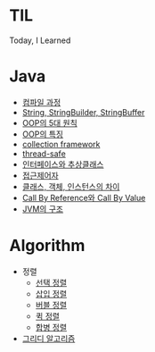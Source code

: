 # TIL
Today, I Learned

# Java
- [컴파일 과정](https://github.com/EunsilSon/TIL/blob/main/Java/compile%20process.md)
- [String, StringBuilder, StringBuffer](https://github.com/EunsilSon/TIL/blob/main/Java/String%2C%20StringBuilder%2C%20StringBuffer.md)
- [OOP의 5대 원칙](https://github.com/EunsilSon/TIL/blob/main/Java/OOP%EC%9D%98%205%EB%8C%80%20%EC%9B%90%EC%B9%99.md)
- [OOP의 특징](https://github.com/EunsilSon/TIL/blob/main/Java/OOP%EC%9D%98%20%ED%8A%B9%EC%A7%95.md)
- [collection framework](https://github.com/EunsilSon/TIL/blob/main/Java/collection%20framework.md)
- [thread-safe](https://github.com/EunsilSon/TIL/blob/main/Java/thread-safe.md)
- [인터페이스와 추상클래스](https://github.com/EunsilSon/TIL/blob/main/Java/%EC%9D%B8%ED%84%B0%ED%8E%98%EC%9D%B4%EC%8A%A4%EC%99%80%20%EC%B6%94%EC%83%81%ED%81%B4%EB%9E%98%EC%8A%A4.md)
- [접근제어자](https://github.com/EunsilSon/TIL/blob/main/Java/%EC%A0%91%EA%B7%BC%EC%A0%9C%EC%96%B4%EC%9E%90.md)
- [클래스, 객체, 인스턴스의 차이](https://github.com/EunsilSon/TIL/blob/main/Java/%ED%81%B4%EB%9E%98%EC%8A%A4%2C%20%EA%B0%9D%EC%B2%B4%2C%20%EC%9D%B8%EC%8A%A4%ED%84%B4%EC%8A%A4%EC%9D%98%20%EC%B0%A8%EC%9D%B4.md)
- [Call By Reference와 Call By Value](https://github.com/EunsilSon/TIL/blob/main/Java/Call%20By%20Reference%EC%99%80%20Call%20By%20Value.md)
- [JVM의 구조](https://github.com/EunsilSon/TIL/blob/main/Java/JVM%EC%9D%98%20%EA%B5%AC%EC%A1%B0.md)

# Algorithm
- 정렬
  - [선택 정렬](https://github.com/EunsilSon/TIL/blob/main/Algorithm/sort/selection.md)
  - [삽입 정렬](https://github.com/EunsilSon/TIL/blob/main/Algorithm/sort/insertion.md)
  - [버블 정렬](https://github.com/EunsilSon/TIL/blob/main/Algorithm/sort/bubble.md)
  - [퀵 정렬](https://github.com/EunsilSon/TIL/blob/main/Algorithm/sort/quick.md)
  - [합병 정렬](https://github.com/EunsilSon/TIL/blob/main/Algorithm/sort/merge.md)
- [그리디 알고리즘](https://github.com/EunsilSon/TIL/blob/main/Algorithm/greedy.md)
